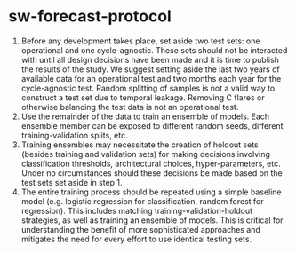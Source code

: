 # sw-forecast-protocol



1. Before any development takes place, set aside two test sets: one operational and one cycle-agnostic.  These sets should not be interacted with until all design decisions have been made and it is time to publish the results of the study.  We suggest setting aside the last two years of available data for an operational test and two months each year for the cycle-agnostic test. Random splitting of samples is not a valid way to construct a test set due to temporal leakage. Removing C flares or otherwise balancing the test data is not an operational test.
2. Use the remainder of the data to train an ensemble of models.  Each ensemble member can be exposed to different random seeds, different training-validation splits, etc.
3. Training ensembles may necessitate the creation of holdout sets (besides training and validation sets) for making decisions involving classification thresholds, architectural choices, hyper-parameters, etc.  Under no circumstances should these decisions be made based on the test sets set aside in step 1.
4. The entire training process should be repeated using a simple baseline model (e.g. logistic regression for classification, random forest for regression). This includes matching training-validation-holdout strategies, as well as training an ensemble of models.  This is critical for understanding the benefit of more sophisticated approaches and mitigates the need for every effort to use identical testing sets.
